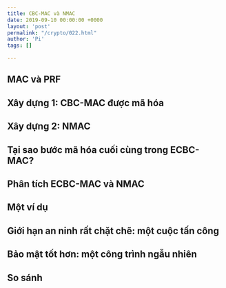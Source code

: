 ```yaml
---
title: CBC-MAC và NMAC
date: 2019-09-10 00:00:00 +0000
layout: 'post'
permalink: "/crypto/022.html"
author: 'Pi'
tags: []

---
```


## MAC và PRF

## Xây dựng 1: CBC-MAC được mã hóa

## Xây dựng 2: NMAC

## Tại sao bước mã hóa cuối cùng trong ECBC-MAC?

## Phân tích ECBC-MAC và NMAC

## Một ví dụ

## Giới hạn an ninh rất chặt chẽ: một cuộc tấn công

## Bảo mật tốt hơn: một công trình ngẫu nhiên

## So sánh
